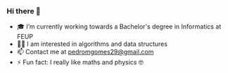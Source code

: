 ### Hi there 👋

- 🎓 I’m currently working towards a Bachelor's degree in Informatics at FEUP
- 👨‍💻 I am interested in algorithms and data structures
- 📫 Contact me at pedromgomes29@gmail.com
- ⚡ Fun fact: I really like maths and physics 🤓
